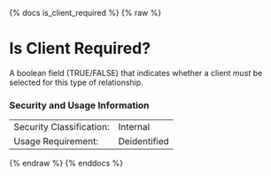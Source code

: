 {% docs is_client_required %}
{% raw %}

<a name="is_client_required"></a>
# Is Client Required?
A boolean field (TRUE/FALSE) that indicates whether a client _must_ be selected for 
this type of relationship.

### Security and Usage Information
|     |     |
| --- | --- |
| Security Classification: | Internal |
| Usage Requirement:       | Deidentified |

{% endraw %}
{% enddocs %}
